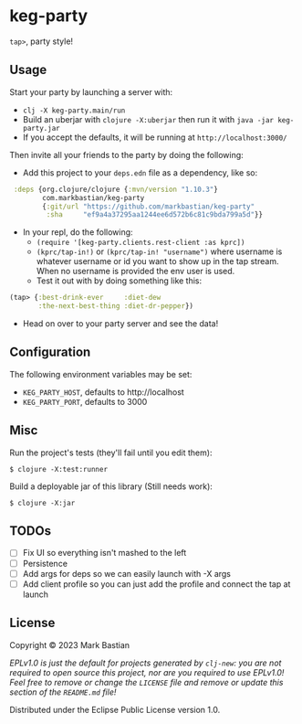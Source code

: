 # keg-party

`tap>`, party style!

## Usage

Start your party by launching a server with:

- `clj -X keg-party.main/run`
- Build an uberjar with `clojure -X:uberjar` then run it
  with `java -jar keg-party.jar`
- If you accept the defaults, it will be running at `http://localhost:3000/`

Then invite all your friends to the party by doing the following:

- Add this project to your `deps.edn` file as a dependency, like so:

```clojure
 :deps {org.clojure/clojure {:mvn/version "1.10.3"}
        com.markbastian/keg-party
        {:git/url "https://github.com/markbastian/keg-party"
         :sha     "ef9a4a37295aa1244ee6d572b6c81c9bda799a5d"}}
```

- In your repl, do the following:
    - `(require '[keg-party.clients.rest-client :as kprc])`
    - `(kprc/tap-in!)` or `(kprc/tap-in! "username")` where username is whatever
      username or id you want to show up in the tap stream. When no username is
      provided the env user is used.
    - Test it out with by doing something like this:

```clojure
(tap> {:best-drink-ever     :diet-dew
       :the-next-best-thing :diet-dr-pepper})
```

- Head on over to your party server and see the data!

## Configuration

The following environment variables may be set:

- `KEG_PARTY_HOST`, defaults to http://localhost
- `KEG_PARTY_PORT`, defaults to 3000

## Misc

Run the project's tests (they'll fail until you edit them):

    $ clojure -X:test:runner

Build a deployable jar of this library (Still needs work):

    $ clojure -X:jar

## TODOs
- [ ] Fix UI so everything isn't mashed to the left
- [ ] Persistence
- [ ] Add args for deps so we can easily launch with -X args
- [ ] Add client profile so you can just add the profile and connect the tap at launch

## License

Copyright © 2023 Mark Bastian

_EPLv1.0 is just the default for projects generated by `clj-new`: you are not_
_required to open source this project, nor are you required to use EPLv1.0!_
_Feel free to remove or change the `LICENSE` file and remove or update this_
_section of the `README.md` file!_

Distributed under the Eclipse Public License version 1.0.

